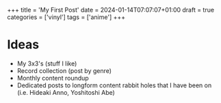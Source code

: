 +++
title = 'My First Post'
date = 2024-01-14T07:07:07+01:00
draft = true
categories = ['vinyl']
tags = ['anime']
+++


# Ideas

 - My 3x3's (stuff I like)
 - Record collection (post by genre)
 - Monthly content roundup
 - Dedicated posts to longform content rabbit holes that I have been on (i.e. Hideaki Anno, Yoshitoshi Abe)
